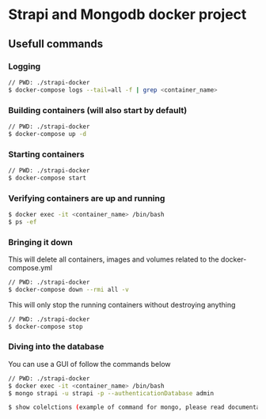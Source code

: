 # Strapi and Mongodb docker project

## Usefull commands

### Logging

```bash
// PWD: ./strapi-docker
$ docker-compose logs --tail=all -f | grep <container_name>
```

### Building containers (will also start by default)

```bash
// PWD: ./strapi-docker
$ docker-compose up -d
```

### Starting containers

```bash
// PWD: ./strapi-docker
$ docker-compose start
```

### Verifying containers are up and running

```bash
$ docker exec -it <container_name> /bin/bash
$ ps -ef
```

### Bringing it down

This will delete all containers, images and volumes related to the docker-compose.yml

```bash
// PWD: ./strapi-docker
$ docker-compose down --rmi all -v
```

This will only stop the running containers without destroying anything

```bash
// PWD: ./strapi-docker
$ docker-compose stop
```

### Diving into the database

You can use a GUI of follow the commands below

```bash
// PWD: ./strapi-docker
$ docker exec -it <container_name> /bin/bash
$ mongo strapi -u strapi -p --authenticationDatabase admin

$ show colelctions (example of command for mongo, please read documentation)
```
